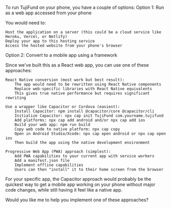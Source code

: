 To run TujiFund on your phone, you have a couple of options:
Option 1: Run as a web app accessed from your phone

You would need to:

    Host the application on a server (this could be a cloud service like Heroku, Vercel, or Netlify)
    Deploy your app to this hosting service
    Access the hosted website from your phone's browser

Option 2: Convert to a mobile app using a framework

Since we've built this as a React web app, you can use one of these approaches:

    React Native conversion (most work but best result):
        The app would need to be rewritten using React Native components
        Replace web-specific libraries with React Native equivalents
        This gives true native performance but requires significant rewriting

    Use a wrapper like Capacitor or Cordova (easiest):
        Install Capacitor: npm install @capacitor/core @capacitor/cli
        Initialize Capacitor: npx cap init TujiFund com.yourname.tujifund
        Add platforms: npx cap add android and/or npx cap add ios
        Build your web app: npm run build
        Copy web code to native platform: npx cap copy
        Open in Android Studio/Xcode: npx cap open android or npx cap open ios
        Then build the app using the native development environment

    Progressive Web App (PWA) approach (simplest):
        Add PWA capabilities to your current app with service workers
        Add a manifest.json file
        Implement offline capabilities
        Users can then "install" it to their home screen from the browser

For your specific app, the Capacitor approach would probably be the quickest way to get a mobile app working on your phone without major code changes, while still having it feel like a native app.

Would you like me to help you implement one of these approaches?